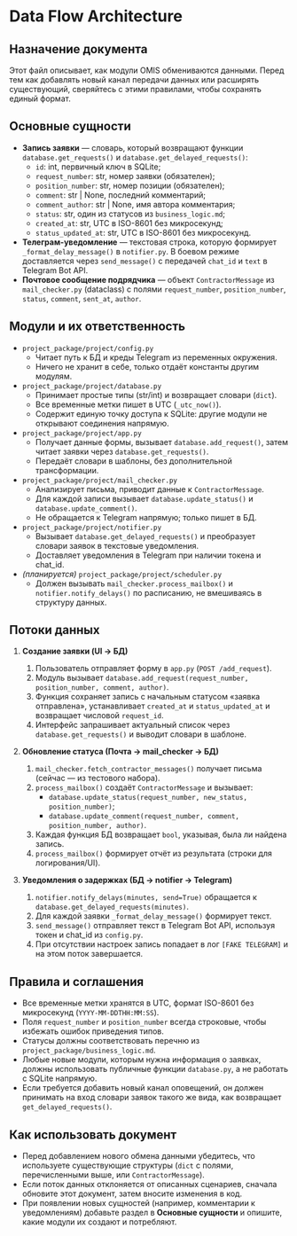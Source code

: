 ﻿# Data Flow Architecture

## Назначение документа
Этот файл описывает, как модули OMIS обмениваются данными. Перед тем как добавлять новый канал передачи данных или расширять существующий, сверяйтесь с этими правилами, чтобы сохранять единый формат.

## Основные сущности
- **Запись заявки** — словарь, который возвращают функции `database.get_requests()` и `database.get_delayed_requests()`:
  - `id`: int, первичный ключ в SQLite;
  - `request_number`: str, номер заявки (обязателен);
  - `position_number`: str, номер позиции (обязателен);
  - `comment`: str | None, последний комментарий;
  - `comment_author`: str | None, имя автора комментария;
  - `status`: str, один из статусов из `business_logic.md`;
  - `created_at`: str, UTC в ISO-8601 без микросекунд;
  - `status_updated_at`: str, UTC в ISO-8601 без микросекунд.
- **Телеграм-уведомление** — текстовая строка, которую формирует `_format_delay_message()` в `notifier.py`. В боевом режиме доставляется через `send_message()` с передачей `chat_id` и `text` в Telegram Bot API.
- **Почтовое сообщение подрядчика** — объект `ContractorMessage` из `mail_checker.py` (dataclass) с полями `request_number`, `position_number`, `status`, `comment`, `sent_at`, `author`.

## Модули и их ответственность
- `project_package/project/config.py`
  - Читает путь к БД и креды Telegram из переменных окружения.
  - Ничего не хранит в себе, только отдаёт константы другим модулям.
- `project_package/project/database.py`
  - Принимает простые типы (str/int) и возвращает словари (`dict`).
  - Все временные метки пишет в UTC (`_utc_now()`).
  - Содержит единую точку доступа к SQLite: другие модули не открывают соединения напрямую.
- `project_package/project/app.py`
  - Получает данные формы, вызывает `database.add_request()`, затем читает заявки через `database.get_requests()`.
  - Передаёт словари в шаблоны, без дополнительной трансформации.
- `project_package/project/mail_checker.py`
  - Анализирует письма, приводит данные к `ContractorMessage`.
  - Для каждой записи вызывает `database.update_status()` и `database.update_comment()`.
  - Не обращается к Telegram напрямую; только пишет в БД.
- `project_package/project/notifier.py`
  - Вызывает `database.get_delayed_requests()` и преобразует словари заявок в текстовые уведомления.
  - Доставляет уведомления в Telegram при наличии токена и chat_id.
- *(планируется)* `project_package/project/scheduler.py`
  - Должен вызывать `mail_checker.process_mailbox()` и `notifier.notify_delays()` по расписанию, не вмешиваясь в структуру данных.

## Потоки данных
1. **Создание заявки (UI → БД)**
   1. Пользователь отправляет форму в `app.py` (`POST /add_request`).
   2. Модуль вызывает `database.add_request(request_number, position_number, comment, author)`.
   3. Функция сохраняет запись с начальным статусом «заявка отправлена», устанавливает `created_at` и `status_updated_at` и возвращает числовой `request_id`.
   4. Интерфейс запрашивает актуальный список через `database.get_requests()` и выводит словари в шаблоне.

2. **Обновление статуса (Почта → mail_checker → БД)**
   1. `mail_checker.fetch_contractor_messages()` получает письма (сейчас — из тестового набора).
   2. `process_mailbox()` создаёт `ContractorMessage` и вызывает:
      - `database.update_status(request_number, new_status, position_number)`;
      - `database.update_comment(request_number, comment, position_number, author)`.
   3. Каждая функция БД возвращает `bool`, указывая, была ли найдена запись.
   4. `process_mailbox()` формирует отчёт из результата (строки для логирования/UI).

3. **Уведомления о задержках (БД → notifier → Telegram)**
   1. `notifier.notify_delays(minutes, send=True)` обращается к `database.get_delayed_requests(minutes)`.
   2. Для каждой заявки `_format_delay_message()` формирует текст.
   3. `send_message()` отправляет текст в Telegram Bot API, используя токен и chat_id из `config.py`.
   4. При отсутствии настроек запись попадает в лог `[FAKE TELEGRAM]` и на этом поток завершается.

## Правила и соглашения
- Все временные метки хранятся в UTC, формат ISO-8601 без микросекунд (`YYYY-MM-DDTHH:MM:SS`).
- Поля `request_number` и `position_number` всегда строковые, чтобы избежать ошибок приведения типов.
- Статусы должны соответствовать перечню из `project_package/business_logic.md`.
- Любые новые модули, которым нужна информация о заявках, должны использовать публичные функции `database.py`, а не работать с SQLite напрямую.
- Если требуется добавить новый канал оповещений, он должен принимать на вход словари заявок такого же вида, как возвращает `get_delayed_requests()`.

## Как использовать документ
- Перед добавлением нового обмена данными убедитесь, что используете существующие структуры (`dict` с полями, перечисленными выше, или `ContractorMessage`).
- Если поток данных отклоняется от описанных сценариев, сначала обновите этот документ, затем вносите изменения в код.
- При появлении новых сущностей (например, комментарии к уведомлениям) добавьте раздел в **Основные сущности** и опишите, какие модули их создают и потребляют.
